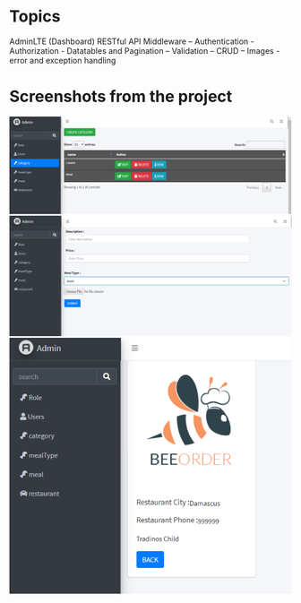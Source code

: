 # Topics
AdminLTE (Dashboard)
RESTful API
Middleware – Authentication - Authorization - Datatables and Pagination – Validation – CRUD – Images - error and exception handling

# Screenshots from the project
![](database/seeders/Images%20to%20show/restaurant1.PNG)
![](database/seeders/Images%20to%20show/restaurant2.PNG)
![](database/seeders/Images%20to%20show/restaurant3.PNG)
